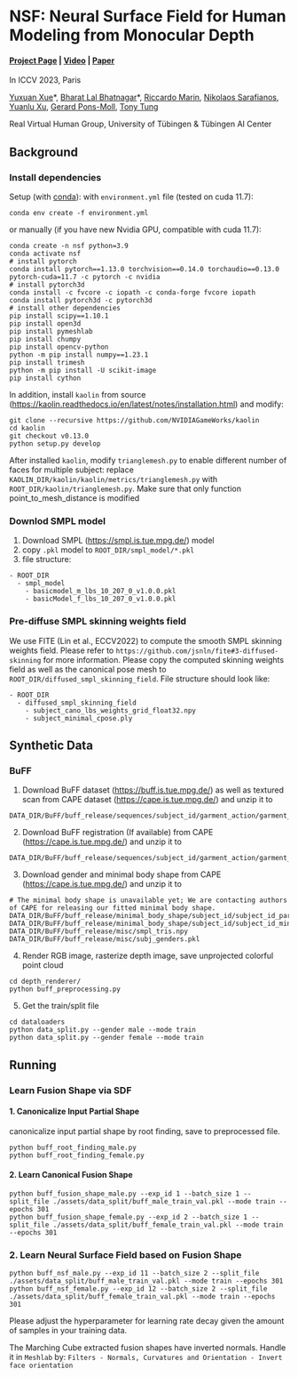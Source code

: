 # NSF: Neural Surface Field for Human Modeling from Monocular Depth
#### [Project Page](PlaceHolder) | [Video](PlaceHolder) | [Paper](PlaceHolder)

In ICCV 2023, Paris

[Yuxuan Xue](https://yuxuan-xue.com/)\*, [Bharat Lal Bhatnagar](https://virtualhumans.mpi-inf.mpg.de/people/Bhatnagar.html)\*, [Riccardo Marin](https://ricma.netlify.app/), [Nikolaos Sarafianos](https://nsarafianos.github.io/), [Yuanlu Xu](https://web.cs.ucla.edu/~yuanluxu/), [Gerard Pons-Moll](https://virtualhumans.mpi-inf.mpg.de/people/pons-moll.html), [Tony Tung](https://sites.google.com/site/tony2ng/)


Real Virtual Human Group, University of Tübingen & Tübingen AI Center

## Background
### Install dependencies

Setup (with [conda](https://docs.conda.io/en/latest/)): 
with `environment.yml` file (tested on cuda 11.7):
```
conda env create -f environment.yml
```
or manually (if you have new Nvidia GPU, compatible with cuda 11.7):
```
conda create -n nsf python=3.9
conda activate nsf
# install pytorch
conda install pytorch==1.13.0 torchvision==0.14.0 torchaudio==0.13.0 pytorch-cuda=11.7 -c pytorch -c nvidia
# install pytorch3d
conda install -c fvcore -c iopath -c conda-forge fvcore iopath
conda install pytorch3d -c pytorch3d
# install other dependencies
pip install scipy==1.10.1
pip install open3d
pip install pymeshlab
pip install chumpy
pip install opencv-python
python -m pip install numpy==1.23.1
pip install trimesh
python -m pip install -U scikit-image
pip install cython
```
In addition, install `kaolin` from source (https://kaolin.readthedocs.io/en/latest/notes/installation.html) and modify:
```
git clone --recursive https://github.com/NVIDIAGameWorks/kaolin
cd kaolin
git checkout v0.13.0
python setup.py develop
```
After installed `kaolin`, modify `trianglemesh.py` to enable different number of faces for multiple subject:
replace `KAOLIN_DIR/kaolin/kaolin/metrics/trianglemesh.py` with `ROOT_DIR/kaolin/trianglemesh.py`. Make sure that only function point_to_mesh_distance is modified


### Downlod SMPL model
1. Download SMPL (https://smpl.is.tue.mpg.de/) model
2. copy `.pkl` model to `ROOT_DIR/smpl_model/*.pkl`
3. file structure:
```
- ROOT_DIR
  - smpl_model
    - basicmodel_m_lbs_10_207_0_v1.0.0.pkl
    - basicModel_f_lbs_10_207_0_v1.0.0.pkl
```

### Pre-diffuse SMPL skinning weights field
We use FITE (Lin et al., ECCV2022) to compute the smooth SMPL skinning weights field. 
Please refer to `https://github.com/jsnln/fite#3-diffused-skinning` for more information.
Please copy the computed skinning weights field as well as the canonical pose mesh to `ROOT_DIR/diffused_smpl_skinning_field`. File structure should look like:
```
- ROOT_DIR
  - diffused_smpl_skinning_field
    - subject_cano_lbs_weights_grid_float32.npy
    - subject_minimal_cpose.ply
```

## Synthetic Data
### BuFF 
1. Download BuFF dataset (https://buff.is.tue.mpg.de/) as well as textured scan from CAPE dataset (https://cape.is.tue.mpg.de/) and unzip it to 
```
DATA_DIR/BuFF/buff_release/sequences/subject_id/garment_action/garment_action_frame.ply
```
2. Download BuFF registration (If available) from CAPE (https://cape.is.tue.mpg.de/) and unzip it to
```
DATA_DIR/BuFF/buff_release/sequences/subject_id/garment_action/garment_action_frame.npz
```
3. Download gender and minimal body shape from CAPE (https://cape.is.tue.mpg.de/) and unzip it to
```
# The minimal body shape is unavailable yet; We are contacting authors of CAPE for releasing our fitted minimal body shape.
DATA_DIR/BuFF/buff_release/minimal_body_shape/subject_id/subject_id_param.pkl
DATA_DIR/BuFF/buff_release/minimal_body_shape/subject_id/subject_id_minimal.pkl
DATA_DIR/BuFF/buff_release/misc/smpl_tris.npy
DATA_DIR/BuFF/buff_release/misc/subj_genders.pkl
```
4. Render RGB image, rasterize depth image, save unprojected colorful point cloud
```
cd depth_renderer/
python buff_preprocessing.py
```
5. Get the train/split file
```
cd dataloaders
python data_split.py --gender male --mode train
python data_split.py --gender female --mode train
```

## Running
### Learn Fusion Shape via SDF
#### 1. Canonicalize Input Partial Shape
canonicalize input partial shape by root finding, save to preprocessed file.
```
python buff_root_finding_male.py
python buff_root_finding_female.py
```

#### 2. Learn Canonical Fusion Shape
```
python buff_fusion_shape_male.py --exp_id 1 --batch_size 1 --split_file ./assets/data_split/buff_male_train_val.pkl --mode train --epochs 301
python buff_fusion_shape_female.py --exp_id 2 --batch_size 1 --split_file ./assets/data_split/buff_female_train_val.pkl --mode train --epochs 301
```

### 2. Learn Neural Surface Field based on Fusion Shape
```
python buff_nsf_male.py --exp_id 11 --batch_size 2 --split_file ./assets/data_split/buff_male_train_val.pkl --mode train --epochs 301
python buff_nsf_female.py --exp_id 12 --batch_size 2 --split_file ./assets/data_split/buff_female_train_val.pkl --mode train --epochs 301
```
Please adjust the hyperparameter for learning rate decay given the amount of samples in your training data.

The Marching Cube extracted fusion shapes have inverted normals. Handle it in `Meshlab` by: `Filters - Normals, Curvatures and Orientation - Invert face orientation` 
